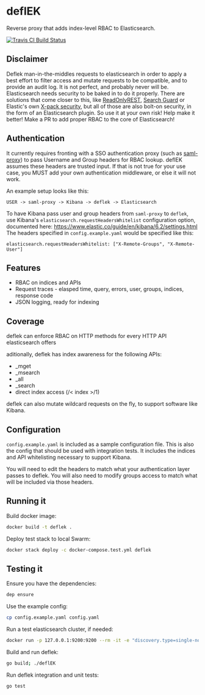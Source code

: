 # deflEK

Reverse proxy that adds index-level RBAC to Elasticsearch.

[![Travis CI Build Status](https://travis-ci.com/dustin-decker/deflek.svg?branch=master)](https://travis-ci.com/dustin-decker/deflek)

## Disclaimer

Deflek man-in-the-middles requests to elasticsearch in order to apply a best effort to filter access
and mutate requests to be compatible, and to provide an audit log. It is not perfect, and probably never will be. Elasticsearch needs security to be baked in to do it properly. There are solutions that come closer to this,
like [ReadOnlyREST](https://github.com/sscarduzio/elasticsearch-readonlyrest-plugin), [Search Guard](https://github.com/floragunncom/search-guard) or Elastic's own [X-pack security](https://www.elastic.co/guide/en/x-pack/current/xpack-security.html), but all of those are also bolt-on security, in
the form of an Elasticsearch plugin. So use it at your own risk! Help make it better! Make a PR to add proper RBAC
to the core of Elasticsearch!

## Authentication

It currently requires fronting with a SSO authentication proxy (such as [saml-proxy](https://github.com/dustin-decker/saml-proxy)) to pass Username and Group headers for RBAC lookup. deflEK assumes these headers are trusted input. If that is not true for your use case, you MUST add your own authentication middleware, or else it will not work.

An example setup looks like this:

`USER -> saml-proxy -> Kibana -> deflek -> Elasticsearch`

To have Kibana pass user and group headers from `saml-proxy` to `deflek`, use Kibana's `elasticsearch.requestHeadersWhitelist` configuration option, documented here: https://www.elastic.co/guide/en/kibana/6.2/settings.html
The headers specified in `config.example.yaml` would be specified like this:

```
elasticsearch.requestHeadersWhitelist: ["X-Remote-Groups", "X-Remote-User"]
```

## Features

- RBAC on indices and APIs
- Request traces - elasped time, query, errors, user, groups, indices, response code
- JSON logging, ready for indexing

## Coverage

deflek can enforce RBAC on HTTP methods for every HTTP API elasticsearch offers

aditionally, deflek has index awareness for the following APIs:

- _mget
- _msearch
- _all
- _search
- direct index access (/< index >/1)

deflek can also mutate wildcard requests on the fly, to support software like Kibana.

## Configuration

`config.example.yaml` is included as a sample configuration file. This is also the config that should be used with integration tests. It includes the indices and API whitelisting necessary to support Kibana.

You will need to edit the headers to match what your authentication layer passes to deflek. You will also need to modify groups access to match what will be included via those headers.

## Running it

Build docker image:

``` bash
docker build -t deflek .
```

Deploy test stack to local Swarm:

``` bash
docker stack deploy -c docker-compose.test.yml deflek
```

## Testing it

Ensure you have the dependencies:

``` bash
dep ensure
```

Use the example config:

``` bash
cp config.example.yaml config.yaml
```

Run a test elasticsearch cluster, if needed:

``` bash
docker run -p 127.0.0.1:9200:9200 --rm -it -e "discovery.type=single-node" -v esdata1:/usr/share/elasticsearch/data docker.elastic.co/elasticsearch/elasticsearch-oss:6.2.1
```

Build and run deflek:

``` bash
go build; ./deflEK
```

Run deflek integration and unit tests:

``` bash
go test
```